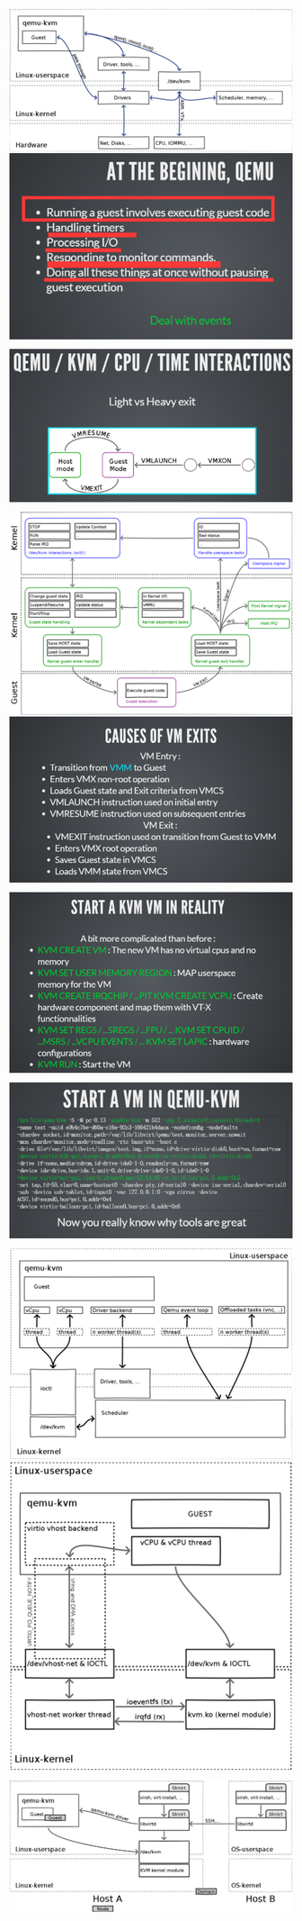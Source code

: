 ![](/assets/qemu-kvm1.png)![](/assets/qemu-kvm2.png)

![](/assets/qemu-kvm3.png)

![](/assets/qemu-kvm4.png)![](/assets/qemu-kvm5.png)



![](/assets/qemu-kvm6.png)

![](/assets/qemu-kvm7.png)

![](/assets/qemu-kvm8.png)![](/assets/qemu-kvm11.png)

![](/assets/qemu-kvm12.png)

